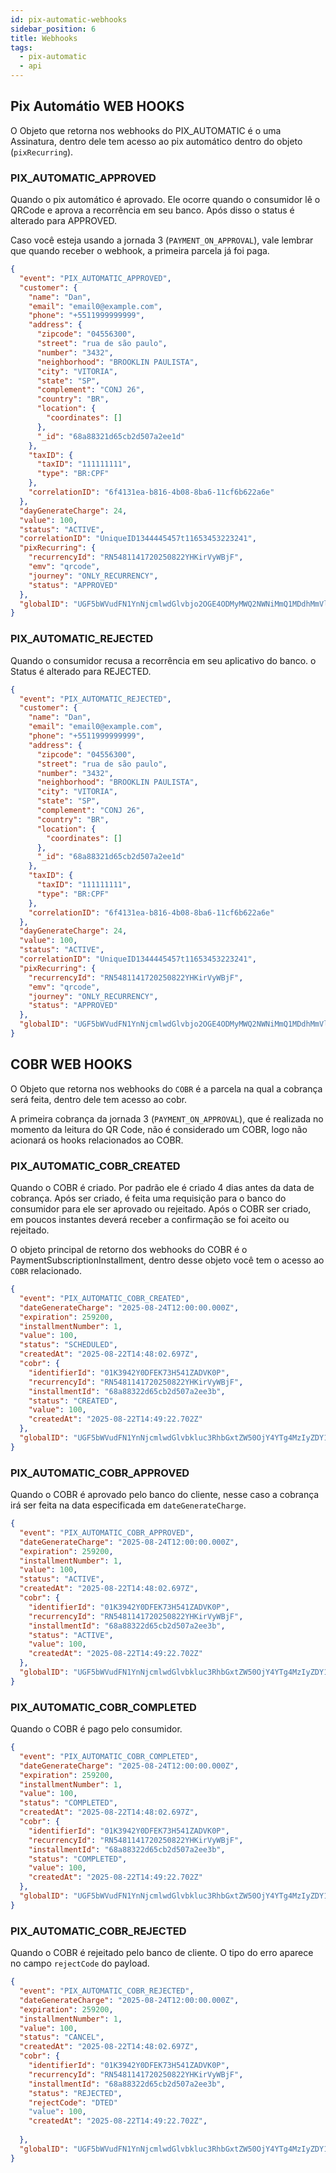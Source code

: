 ```yaml
---
id: pix-automatic-webhooks
sidebar_position: 6
title: Webhooks
tags:
  - pix-automatic
  - api
---
```


## Pix Automátio WEB HOOKS

O Objeto que retorna nos webhooks do PIX_AUTOMATIC é o uma Assinatura, dentro dele tem acesso ao pix automático dentro do objeto (`pixRecurring`).

### PIX_AUTOMATIC_APPROVED

Quando o pix automático é aprovado. Ele ocorre quando o consumidor lê o QRCode e aprova a recorrência em seu banco. Após disso o status é alterado para APPROVED.

Caso você esteja usando a jornada 3 (`PAYMENT_ON_APPROVAL`), vale lembrar que quando receber o webhook, a primeira parcela já foi paga.

```json
{
  "event": "PIX_AUTOMATIC_APPROVED",
  "customer": {
    "name": "Dan",
    "email": "email0@example.com",
    "phone": "+5511999999999",
    "address": {
      "zipcode": "04556300",
      "street": "rua de são paulo",
      "number": "3432",
      "neighborhood": "BROOKLIN PAULISTA",
      "city": "VITORIA",
      "state": "SP",
      "complement": "CONJ 26",
      "country": "BR",
      "location": {
        "coordinates": []
      },
      "_id": "68a88321d65cb2d507a2ee1d"
    },
    "taxID": {
      "taxID": "111111111",
      "type": "BR:CPF"
    },
    "correlationID": "6f4131ea-b816-4b08-8ba6-11cf6b622a6e"
  },
  "dayGenerateCharge": 24,
  "value": 100,
  "status": "ACTIVE",
  "correlationID": "UniqueID1344445457t11653453223241",
  "pixRecurring": {
    "recurrencyId": "RN5481141720250822YHKirVyWBjF",
    "emv": "qrcode",
    "journey": "ONLY_RECURRENCY",
    "status": "APPROVED"
  },
  "globalID": "UGF5bWVudFN1YnNjcmlwdGlvbjo2OGE4ODMyMWQ2NWNiMmQ1MDdhMmVlMjk="
}
```
### PIX_AUTOMATIC_REJECTED

Quando o consumidor recusa a recorrência em seu aplicativo do banco. o Status é alterado para REJECTED.

```json
{
  "event": "PIX_AUTOMATIC_REJECTED",
  "customer": {
    "name": "Dan",
    "email": "email0@example.com",
    "phone": "+5511999999999",
    "address": {
      "zipcode": "04556300",
      "street": "rua de são paulo",
      "number": "3432",
      "neighborhood": "BROOKLIN PAULISTA",
      "city": "VITORIA",
      "state": "SP",
      "complement": "CONJ 26",
      "country": "BR",
      "location": {
        "coordinates": []
      },
      "_id": "68a88321d65cb2d507a2ee1d"
    },
    "taxID": {
      "taxID": "111111111",
      "type": "BR:CPF"
    },
    "correlationID": "6f4131ea-b816-4b08-8ba6-11cf6b622a6e"
  },
  "dayGenerateCharge": 24,
  "value": 100,
  "status": "ACTIVE",
  "correlationID": "UniqueID1344445457t11653453223241",
  "pixRecurring": {
    "recurrencyId": "RN5481141720250822YHKirVyWBjF",
    "emv": "qrcode",
    "journey": "ONLY_RECURRENCY",
    "status": "APPROVED"
  },
  "globalID": "UGF5bWVudFN1YnNjcmlwdGlvbjo2OGE4ODMyMWQ2NWNiMmQ1MDdhMmVlMjk="
}
```

## COBR WEB HOOKS

O Objeto que retorna nos webhooks do `COBR` é a parcela na qual a cobrança será feita, dentro dele tem acesso ao cobr.

A primeira cobrança da jornada 3 (`PAYMENT_ON_APPROVAL`), que é realizada no momento da leitura do QR Code, não é considerado um COBR, logo não acionará os hooks relacionados ao COBR.

### PIX_AUTOMATIC_COBR_CREATED

Quando o COBR é criado. Por padrão ele é criado 4 dias antes da data de cobrança. Após ser criado, é feita uma requisição para o banco do consumidor para ele ser aprovado ou rejeitado. Após o COBR ser criado, em poucos instantes deverá receber a confirmação se foi aceito ou rejeitado.

O objeto principal de retorno dos webhooks do COBR é o PaymentSubscriptionInstallment, dentro desse objeto você tem o acesso ao `COBR` relacionado.

```json
{
  "event": "PIX_AUTOMATIC_COBR_CREATED",
  "dateGenerateCharge": "2025-08-24T12:00:00.000Z",
  "expiration": 259200,
  "installmentNumber": 1,
  "value": 100,
  "status": "SCHEDULED",
  "createdAt": "2025-08-22T14:48:02.697Z",
  "cobr": {
    "identifierId": "01K3942Y0DFEK73H541ZADVK0P",
    "recurrencyId": "RN5481141720250822YHKirVyWBjF",
    "installmentId": "68a88322d65cb2d507a2ee3b",
    "status": "CREATED",
    "value": 100,
    "createdAt": "2025-08-22T14:49:22.702Z"
  },
  "globalID": "UGF5bWVudFN1YnNjcmlwdGlvbkluc3RhbGxtZW50OjY4YTg4MzIyZDY1Y2IyZDUwN2EyZWUzYg=="
}
```

### PIX_AUTOMATIC_COBR_APPROVED

Quando o COBR é aprovado pelo banco do cliente, nesse caso a cobrança irá ser feita na data especificada em `dateGenerateCharge`.

```json
{
  "event": "PIX_AUTOMATIC_COBR_APPROVED",
  "dateGenerateCharge": "2025-08-24T12:00:00.000Z",
  "expiration": 259200,
  "installmentNumber": 1,
  "value": 100,
  "status": "ACTIVE",
  "createdAt": "2025-08-22T14:48:02.697Z",
  "cobr": {
    "identifierId": "01K3942Y0DFEK73H541ZADVK0P",
    "recurrencyId": "RN5481141720250822YHKirVyWBjF",
    "installmentId": "68a88322d65cb2d507a2ee3b",
    "status": "ACTIVE",
    "value": 100,
    "createdAt": "2025-08-22T14:49:22.702Z"
  },
  "globalID": "UGF5bWVudFN1YnNjcmlwdGlvbkluc3RhbGxtZW50OjY4YTg4MzIyZDY1Y2IyZDUwN2EyZWUzYg=="
}
```

### PIX_AUTOMATIC_COBR_COMPLETED

Quando o COBR é pago pelo consumidor.

```json
{
  "event": "PIX_AUTOMATIC_COBR_COMPLETED",
  "dateGenerateCharge": "2025-08-24T12:00:00.000Z",
  "expiration": 259200,
  "installmentNumber": 1,
  "value": 100,
  "status": "COMPLETED",
  "createdAt": "2025-08-22T14:48:02.697Z",
  "cobr": {
    "identifierId": "01K3942Y0DFEK73H541ZADVK0P",
    "recurrencyId": "RN5481141720250822YHKirVyWBjF",
    "installmentId": "68a88322d65cb2d507a2ee3b",
    "status": "COMPLETED",
    "value": 100,
    "createdAt": "2025-08-22T14:49:22.702Z"
  },
  "globalID": "UGF5bWVudFN1YnNjcmlwdGlvbkluc3RhbGxtZW50OjY4YTg4MzIyZDY1Y2IyZDUwN2EyZWUzYg=="
}
```

### PIX_AUTOMATIC_COBR_REJECTED

Quando o COBR é rejeitado pelo banco de cliente. O tipo do erro aparece no campo `rejectCode` do payload.

```json
{
  "event": "PIX_AUTOMATIC_COBR_REJECTED",
  "dateGenerateCharge": "2025-08-24T12:00:00.000Z",
  "expiration": 259200,
  "installmentNumber": 1,
  "value": 100,
  "status": "CANCEL",
  "createdAt": "2025-08-22T14:48:02.697Z",
  "cobr": {
    "identifierId": "01K3942Y0DFEK73H541ZADVK0P",
    "recurrencyId": "RN5481141720250822YHKirVyWBjF",
    "installmentId": "68a88322d65cb2d507a2ee3b",
    "status": "REJECTED",
    "rejectCode": "DTED"
    "value": 100,
    "createdAt": "2025-08-22T14:49:22.702Z",
    
  },
  "globalID": "UGF5bWVudFN1YnNjcmlwdGlvbkluc3RhbGxtZW50OjY4YTg4MzIyZDY1Y2IyZDUwN2EyZWUzYg=="
}
```